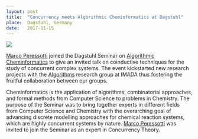 ```yaml
---
layout: post
title:  "Concurrency meets Algorithmic Cheminformatics at Dagstuhl"
place:  Dagstuhl, Germany
date:   2017-11-15
---
```

<img class="img-fluid mx-auto d-block" src="/images/posts/dagstuhl_seminar_17452.jpg">

[Marco Peressotti](/people.html#mp) joined the Dagstuhl Seminar on [Algorithmic Cheminformatics](https://www.dagstuhl.de/en/program/calendar/semhp/?semnr=17452)
to give an invited talk on coinductive techniques for the study of concurrent complex systems.
The event kickstarted new research projects with the [Algorithms](http://algorithms.sdu.dk/) research group at IMADA thus fostering the fruitful collaboration between our groups.

<!--more-->

Cheminformatics is the application of algorithms, combinatorial approaches, and formal methods from Computer Science to problems in Chemistry. The purpose of the Seminar was to bring together experts in different fields from Computer Science and Chemistry with the overarching goal of advancing discrete modelling approaches for chemical reaction systems, which are highly concurrent systems by nature.
[Marco Peressotti](/people.html#mp) was invited to join the Seminar as an expert in Concurrency Theory.